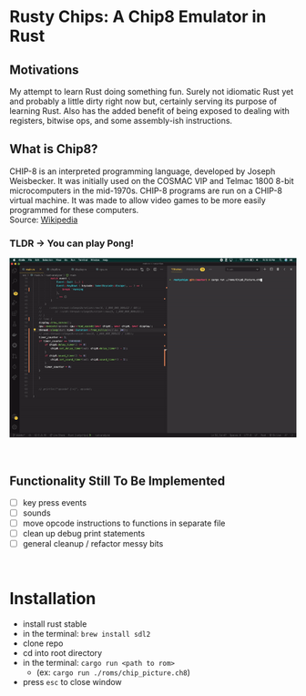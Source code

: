 # Rusty Chips: A Chip8 Emulator in Rust

## Motivations
My attempt to learn Rust doing something fun. Surely not idiomatic Rust yet and probably a little dirty right now but, certainly serving its purpose of learning Rust. Also has the added benefit of being exposed to dealing with registers, bitwise ops, and some assembly-ish instructions.

## What is Chip8?
CHIP-8 is an interpreted programming language, developed by Joseph Weisbecker. It was initially used on the COSMAC VIP and Telmac 1800 8-bit microcomputers in the mid-1970s. CHIP-8 programs are run on a CHIP-8 virtual machine. It was made to allow video games to be more easily programmed for these computers.  
Source: [Wikipedia](https://en.wikipedia.org/wiki/CHIP-8)

### TLDR -> You can **play Pong!**

![til](./chip8_anim.gif)

&nbsp;

## Functionality Still To Be Implemented
- [ ] key press events
- [ ] sounds
- [ ] move opcode instructions to functions in separate file
- [ ] clean up debug print statements
- [ ] general cleanup / refactor messy bits

&nbsp;

# Installation

- install rust stable
- in the terminal: `brew install sdl2`
- clone repo
- cd into root directory
- in the terminal: `cargo run <path to rom>`
  - (ex: `cargo run ./roms/chip_picture.ch8`) 
- press `esc` to close window
